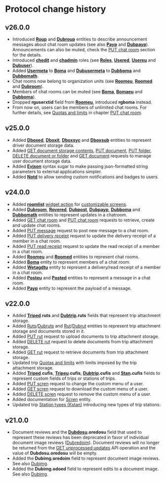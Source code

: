 # Protocol change history
## v26.0.0

*   Introduced **[Roup](?p=/chat-schemas#chat-room-update-roup)** and **[Dubroup](?p=/transaction-schemas#chat-room-update-dubroup)** entities to describe announcement messages about chat room updates (see also **[Payp](?p=/chat-schemas#message-payload-payp)** and **[Dubpayp](?p=/transaction-schemas#message-payload-dubpayp)**). Announcements can also be muted, check the [PUT chat room](?p=/chat-api#put-chat-room) section for the details.
*   Introduced **[chedit](?p=/user-api#roles)** and **[chadmin](?p=/user-api#roles)** roles (see **[Roles](?p=/user-schemas#user-roles-roles)**, **[Usered](?p=/user-schemas#user-response-usered)**, **[Usereu](?p=/user-schemas#user-update-usereu)** and **[Dubuser](?p=/transaction-schemas#user-dubuser)**).
*   Added **[Usermeta](?p=/user-schemas#user-description-usermeta)** to **[Boma](?p=/chat-schemas#chat-room-member-boma)** and **[Dubusermeta](?p=/transaction-schemas#user-description-dubusermeta)** to **[Dubboma](?p=/transaction-schemas#chat-room-member-dubboma)** and **[Dubbomath](?p=/transaction-schemas#chat-room-message-author-dubbomath)**.
*   Chat rooms now belong to organization units (see **[Roomeu](?p=/chat-schemas#chat-room-update-roomeu)**, **[Roomed](?p=/chat-schemas#chat-room-roomed)** and **[Dubroom](?p=/transaction-schemas#chat-room-dubroom)**).
*   Members of chat rooms can be muted (see **[Boma](?p=/chat-schemas#chat-room-member-boma)**, **[Bomaeu](?p=/chat-schemas#chat-room-member-update-bomaeu)** and **[Dubboma](?p=/transaction-schemas#chat-room-member-dubboma)**).
*   Dropped **rguserxtid** field from **[Roomeu](?p=/chat-schemas#chat-room-update-roomeu)**, introduced **rgboma** instead.
*   From now on, users can be members of unlimited chat rooms. For further details, see [Quotas and limits](?p=/chat-api#quotas-and-limits) in chapter [PUT chat room](?p=/chat-api#put-chat-room).

## v25.0.0

*   Added **[Dboxed](?p=/document-storage-schemas#document-storage-contents-dboxed)**, **[Dboxit](?p=/document-storage-schemas#document-storage-item-dboxit)**, **[Dboxsyc](?p=/document-storage-schemas#document-storage-item-delivery-receipt-dboxsyc)** and **[Dboxsub](?p=/document-storage-schemas#document-storage-subscription-dboxsub)** entities to represent driver document storage data.
*   Added [GET document storage contents](?p=/document-storage-api#get-document-storage-contents), [PUT document](?p=/document-storage-api#put-document), [PUT folder](?p=/document-storage-api#put-folder), [DELETE document or folder](?p=/document-storage-api#delete-document-or-folder) and [GET document](?p=/document-storage-api#get-document) requests to manage user document storage data.
*   Added **[Evjson](?p=/custom-menu-schemas#evjson)** syntax sugar to make passing json-formatted string parameters to external applications simpler.
*   Added **[Notd](?p=/custom-menu-schemas#custom-notification-notd)** to allow sending custom notifications and badges to users.

## v24.0.0

*   Added **[roomlist](?p=/custom-menu-schemas#navigate-to-list-of-chat-rooms-roomlist)** [widget action](?p=/custom-menu-schemas#widget-action-buta) for [customizable screens](?p=/custom-menu-schemas#custom-menu-scren).
*   Added **[Dubroom](?p=/transaction-schemas#chat-room-dubroom)**, **[Rovered](?p=/chat-schemas#chat-room-version-rovered)**, **[Dubpost](?p=/transaction-schemas#chat-message-dubpost)**, **[Dubpayp](?p=/transaction-schemas#message-payload-dubpayp)**, **[Dubboma](?p=/transaction-schemas#chat-room-member-dubboma)** and **[Dubbomath](?p=/transaction-schemas#chat-room-message-author-dubbomath)** entities to represent updates in a chatroom.
*   Added [GET chat room](?p=/chat-api#get-chat-room) and [PUT chat room](?p=/chat-api#put-chat-room) requests to retrieve, create and update chat rooms.
*   Added [PUT message](?p=/chat-api#put-message) request to post new message to a chat room.
*   Added [PUT delivery receipt](?p=/chat-api#put-delivery-receipt) request to update the delivery receipt of a member in a chat room.
*   Added [PUT read receipt](?p=/chat-api#put-read-receipt) request to update the read receipt of a member in a chat room.
*   Added **[Roomeu](?p=/chat-schemas#chat-room-update-roomeu)** and **[Roomed](?p=/chat-schemas#chat-room-roomed)** entities to represent chat rooms.
*   Added **[Boma](?p=/chat-schemas#chat-room-member-boma)** entity to represent members of a chat room.
*   Added **[Wetagdtu](?p=/chat-schemas#version-with-date-and-time-wetagdtu)** entity to represent a delivery/read receipt of a member in a chat room.
*   Added **[Posteu](?p=/chat-schemas#new-message-entity-posteu)** and **[Posted](?p=/chat-schemas#message-update-result-posted)** entities to represent a message in a chat room.
*   Added **[Payp](?p=/chat-schemas#message-payload-payp)** entity to represent the payload of a message.

## v22.0.0

*   Added **[Triped](?p=/trip-schemas#trip-response-triped)**.**ruts** and **[Dubtrip](?p=/transaction-schemas#trip-dubtrip).ruts** fields that represent trip attachment storage.
*   Added [Ruts](?p=/trip-schemas#trip-attachment-storage-ruts)/[Dubruts](?p=/transaction-schemas#trip-attachment-storage-dubruts) and [Rut](?p=/trip-schemas#trip-attachment-rut)/[Dubrut](?p=/transaction-schemas#trip-attachment-dubrut) entities to represent trip attachment storage and documents stored in it.
*   Added [PUT rut](?p=/trip-api#put-rut) request to upload documents to trip attachment storage.
*   Added [DELETE rut](?p=/trip-api#delete-rut) request to delete documents from trip attachment storage.
*   Added [GET rut](?p=/trip-api#get-rut) request to retrieve documents from trip attachment storage.
*   Updated trip [Quotas and limits](?p=/trip-api#quotas-and-limits) with limits imposed by the trip attachment storage.
*   Added **[Triped](?p=/trip-schemas#trip-response-triped)**.**cufis**, **[Tripeu](?p=/trip-schemas#trip-update-tripeu)**.**cufis**, **[Dubtrip](?p=/transaction-schemas#trip-dubtrip).cufis** and **[Stan](?p=/trip-schemas#station-stan).cufis** fields to represent custom fields of trips or stations of trips.
*   Added [PUT scren](?p=/custom-menu-api#put-scren) request to change the custom menu of a user.
*   Added [GET scren](?p=/custom-menu-api#get-scren) request to download the custom menu of a user.
*   Added [DELETE scren](?p=/custom-menu-api#delete-scren) request to remove the custom menu of a user.
*   Added documentation for [Scren](?p=/custom-menu-schemas#custom-menu-scren) entity.
*   Updated trip [Station types (Kstan)](?p=/trip-schemas#station-types-kstan) introducing new types of trip stations.

## v21.0.0

*   Document reviews and the **[Dubdosu](?p=/transaction-schemas#document-dubdosu).oredosu** field that used to represent these reviews has been deprecated in favor of individual document image reviews ([Dubredoim](?p=/transaction-schemas#document-image-review-dubredoim)). Document reviews will no longer be returned from the [GET unprocessed updates](?p=/transaction-api#get-unprocessed-updates) API operation and the value of **Dubdosu.oredosu** will be empty.
*   Added the **Dubimg.oredoim** field to represent document image reviews. See also [Dubimg](?p=/transaction-schemas#document-image-dubdosuimg).
*   Added the **Dubimg.odoed** field to represent edits to a document image. See also [Dubimg](?p=/transaction-schemas#document-image-dubdosuimg).